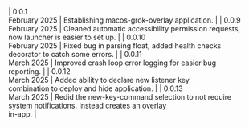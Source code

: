 | 0.0.1<br>February 2025 | Establishing macos-grok-overlay application. |
| 0.0.9<br>February 2025 | Cleaned automatic accessibility permission requests, <br> now launcher is easier to set up. |
| 0.0.10<br>February 2025 | Fixed bug in parsing float, added health checks <br> decorator to catch some errors. |
| 0.0.11<br>March 2025 | Improved crash loop error logging for easier bug <br> reporting. |
| 0.0.12<br>March 2025 | Added ability to declare new listener key <br> combination to deploy and hide application. |
| 0.0.13<br>March 2025 | Redid the new-key-command selection to not require <br> system notifications. Instead creates an overlay <br> in-app. |
